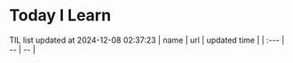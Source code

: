 # Today I Learn 
TIL list updated at 2024-12-08 02:37:23
| name | url | updated time |
| :--- | -- | -- |
